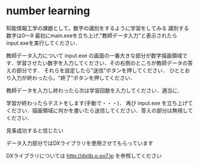 # number learning

知能情報工学の課題として，数字の識別をするように学習をしてみる
識別する数字は0～9
最初にmain.exeを立ち上げ,"教師データ入力"と表示されたらinput.exeを実行してください．

教師データ入力について  input.exe の画面の一番大きな部分が数字描画領域です．学習させたい数字を入力してください．その右側のところが教師データの答えの部分です．
それらを設定したら"送信"ボタンを押してください．
ひととおり入力が終わったら，"終了"ボタンを押してください．

教師データを入力し終わったら次は学習回数を入力してください．適当に．

学習が終わったらテストをします(手動で・・・)．
再び input.exe を立ち上げてください．描画領域に何かを書いたら送信してください．答えの部分は無視してください．

見事成功すると信じたい

データ入力部分ではDXライブラリを使用させてもらっています

DXライブラリについては <http://dxlib.o.oo7.jp> を参照してください

